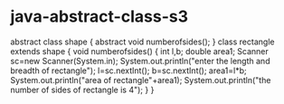 # java-abstract-class-s3
abstract class shape
{
    abstract void numberofsides();
}
class rectangle extends shape
{
    void numberofsides()
    {
        int l,b;
        double area1;
        Scanner sc=new Scanner(System.in);
 System.out.println("enter the length and breadth of rectangle");
        l=sc.nextInt();
        b=sc.nextInt();
        area1=l*b;
        System.out.println("area of rectangle"+area1);
   System.out.println("the number of sides of rectangle is 4");
    }
}
